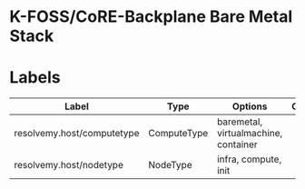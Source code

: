 # K-FOSS/CoRE-Backplane Bare Metal Stack


# Labels

| Label                      | Type            |      Options                         | Options |
|--------------------------- | ----------------| ------------------------------------ | ------- |
| resolvemy.host/computetype | ComputeType     | baremetal, virtualmachine, container | 
| resolvemy.host/nodetype    | NodeType        | infra, compute, init                 |
